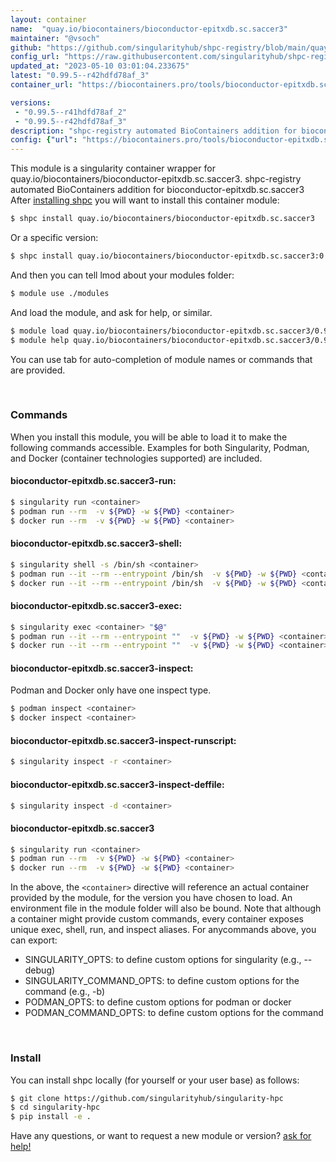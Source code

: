 ```yaml
---
layout: container
name:  "quay.io/biocontainers/bioconductor-epitxdb.sc.saccer3"
maintainer: "@vsoch"
github: "https://github.com/singularityhub/shpc-registry/blob/main/quay.io/biocontainers/bioconductor-epitxdb.sc.saccer3/container.yaml"
config_url: "https://raw.githubusercontent.com/singularityhub/shpc-registry/main/quay.io/biocontainers/bioconductor-epitxdb.sc.saccer3/container.yaml"
updated_at: "2023-05-10 03:01:04.233675"
latest: "0.99.5--r42hdfd78af_3"
container_url: "https://biocontainers.pro/tools/bioconductor-epitxdb.sc.saccer3"

versions:
 - "0.99.5--r41hdfd78af_2"
 - "0.99.5--r42hdfd78af_3"
description: "shpc-registry automated BioContainers addition for bioconductor-epitxdb.sc.saccer3"
config: {"url": "https://biocontainers.pro/tools/bioconductor-epitxdb.sc.saccer3", "maintainer": "@vsoch", "description": "shpc-registry automated BioContainers addition for bioconductor-epitxdb.sc.saccer3", "latest": {"0.99.5--r42hdfd78af_3": "sha256:869ffff15d91cd6a8312f74edb170a4ccd84e59eb0b57002c18a0ebc88273001"}, "tags": {"0.99.5--r41hdfd78af_2": "sha256:83fbdab38edc36892dd83a3030eef3462b9e33ec28f75e7fc318edd6c18c2b4a", "0.99.5--r42hdfd78af_3": "sha256:869ffff15d91cd6a8312f74edb170a4ccd84e59eb0b57002c18a0ebc88273001"}, "docker": "quay.io/biocontainers/bioconductor-epitxdb.sc.saccer3"}
---
```


This module is a singularity container wrapper for quay.io/biocontainers/bioconductor-epitxdb.sc.saccer3.
shpc-registry automated BioContainers addition for bioconductor-epitxdb.sc.saccer3
After [installing shpc](#install) you will want to install this container module:


```bash
$ shpc install quay.io/biocontainers/bioconductor-epitxdb.sc.saccer3
```

Or a specific version:

```bash
$ shpc install quay.io/biocontainers/bioconductor-epitxdb.sc.saccer3:0.99.5--r42hdfd78af_3
```

And then you can tell lmod about your modules folder:

```bash
$ module use ./modules
```

And load the module, and ask for help, or similar.

```bash
$ module load quay.io/biocontainers/bioconductor-epitxdb.sc.saccer3/0.99.5--r42hdfd78af_3
$ module help quay.io/biocontainers/bioconductor-epitxdb.sc.saccer3/0.99.5--r42hdfd78af_3
```

You can use tab for auto-completion of module names or commands that are provided.

<br>

### Commands

When you install this module, you will be able to load it to make the following commands accessible.
Examples for both Singularity, Podman, and Docker (container technologies supported) are included.

#### bioconductor-epitxdb.sc.saccer3-run:

```bash
$ singularity run <container>
$ podman run --rm  -v ${PWD} -w ${PWD} <container>
$ docker run --rm  -v ${PWD} -w ${PWD} <container>
```

#### bioconductor-epitxdb.sc.saccer3-shell:

```bash
$ singularity shell -s /bin/sh <container>
$ podman run --it --rm --entrypoint /bin/sh  -v ${PWD} -w ${PWD} <container>
$ docker run --it --rm --entrypoint /bin/sh  -v ${PWD} -w ${PWD} <container>
```

#### bioconductor-epitxdb.sc.saccer3-exec:

```bash
$ singularity exec <container> "$@"
$ podman run --it --rm --entrypoint ""  -v ${PWD} -w ${PWD} <container> "$@"
$ docker run --it --rm --entrypoint ""  -v ${PWD} -w ${PWD} <container> "$@"
```

#### bioconductor-epitxdb.sc.saccer3-inspect:

Podman and Docker only have one inspect type.

```bash
$ podman inspect <container>
$ docker inspect <container>
```

#### bioconductor-epitxdb.sc.saccer3-inspect-runscript:

```bash
$ singularity inspect -r <container>
```

#### bioconductor-epitxdb.sc.saccer3-inspect-deffile:

```bash
$ singularity inspect -d <container>
```



#### bioconductor-epitxdb.sc.saccer3

```bash
$ singularity run <container>
$ podman run --rm  -v ${PWD} -w ${PWD} <container>
$ docker run --rm  -v ${PWD} -w ${PWD} <container>
```


In the above, the `<container>` directive will reference an actual container provided
by the module, for the version you have chosen to load. An environment file in the
module folder will also be bound. Note that although a container
might provide custom commands, every container exposes unique exec, shell, run, and
inspect aliases. For anycommands above, you can export:

 - SINGULARITY_OPTS: to define custom options for singularity (e.g., --debug)
 - SINGULARITY_COMMAND_OPTS: to define custom options for the command (e.g., -b)
 - PODMAN_OPTS: to define custom options for podman or docker
 - PODMAN_COMMAND_OPTS: to define custom options for the command

<br>

### Install

You can install shpc locally (for yourself or your user base) as follows:

```bash
$ git clone https://github.com/singularityhub/singularity-hpc
$ cd singularity-hpc
$ pip install -e .
```

Have any questions, or want to request a new module or version? [ask for help!](https://github.com/singularityhub/singularity-hpc/issues)